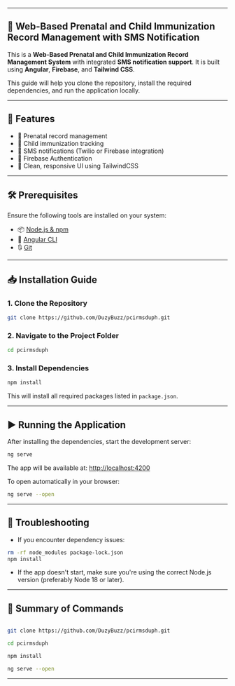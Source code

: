 

---

## 🍼 Web-Based Prenatal and Child Immunization Record Management with SMS Notification

This is a **Web-Based Prenatal and Child Immunization Record Management System** with integrated **SMS notification support**. It is built using **Angular**, **Firebase**, and **Tailwind CSS**.

This guide will help you clone the repository, install the required dependencies, and run the application locally.

---

## 🚀 Features

- 👶 Prenatal record management  
- 💉 Child immunization tracking  
- 📩 SMS notifications (Twilio or Firebase integration)  
- 🔐 Firebase Authentication  
- 🎨 Clean, responsive UI using TailwindCSS

---

## 🛠️ Prerequisites

Ensure the following tools are installed on your system:

- 📦 [Node.js & npm](https://nodejs.org/)  
- 🧰 [Angular CLI](https://angular.io/cli)  
- 🔃 [Git](https://git-scm.com/)

---

## 📥 Installation Guide

### 1. Clone the Repository

```bash
git clone https://github.com/DuzyBuzz/pcirmsduph.git
```

### 2. Navigate to the Project Folder

```bash
cd pcirmsduph
```

### 3. Install Dependencies

```bash
npm install
```

This will install all required packages listed in `package.json`.

---

## ▶️ Running the Application

After installing the dependencies, start the development server:

```bash
ng serve
```

The app will be available at: [http://localhost:4200](http://localhost:4200)

To open automatically in your browser:

```bash
ng serve --open
```

---

## 🧯 Troubleshooting

- If you encounter dependency issues:
  
```bash
rm -rf node_modules package-lock.json
npm install
```

- If the app doesn't start, make sure you're using the correct Node.js version (preferably Node 18 or later).

---

## 📌 Summary of Commands

```bash

git clone https://github.com/DuzyBuzz/pcirmsduph.git

cd pcirmsduph

npm install

ng serve --open
```

---


